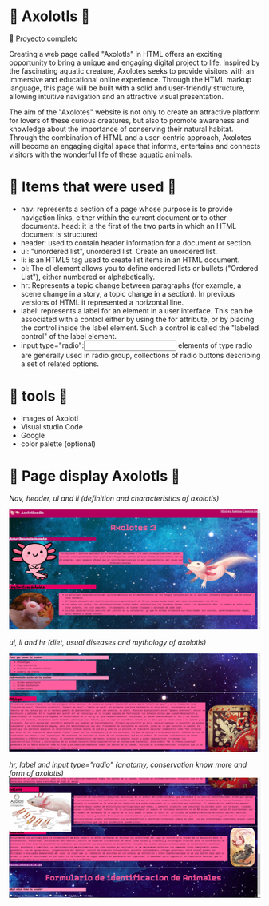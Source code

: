 # 📌 Axolotls 📌
🔗 [Proyecto completo](https://axoloteslindos.netlify.app/)

Creating a web page called "Axolotls" in HTML offers an exciting opportunity to bring a unique and engaging digital project to life. Inspired by the fascinating aquatic creature, Axolotes seeks to provide visitors with an immersive and educational online experience. Through the HTML markup language, this page will be built with a solid and user-friendly structure, allowing intuitive navigation and an attractive visual presentation.

The aim of the "Axolotes" website is not only to create an attractive platform for lovers of these curious creatures, but also to promote awareness and knowledge about the importance of conserving their natural habitat. Through the combination of HTML and a user-centric approach, Axolotes will become an engaging digital space that informs, entertains and connects visitors with the wonderful life of these aquatic animals.

# 🍒 Items that were used 🍒
* nav: represents a section of a page whose purpose is to provide navigation links, either within the current document or to other documents.
head: it is the first of the two parts in which an HTML document is structured
* header: used to contain header information for a document or section.
* ul: "unordered list", unordered list. Create an unordered list.
* li: is an HTML5 tag used to create list items in an HTML document.
* ol: The ol element allows you to define ordered lists or bullets ("Ordered List"), either numbered or alphabetically.
* hr: Represents a topic change between paragraphs (for example, a scene change in a story, a topic change in a section). In previous versions of HTML it represented a horizontal line.
* label: represents a label for an element in a user interface. This can be associated with a control either by using the for attribute, or by placing the control inside the label element. Such a control is called the "labeled control" of the label element.
* input type="radio":<input> elements of type radio are generally used in radio group, collections of radio buttons describing a set of related options.

# 🔧 tools 🔧 
* Images of Axolotl
* Visual studio Code
* Google
* color palette (optional)

# 🔰 Page display Axolotls 🔰
*Nav, header, ul and li (definition and characteristics of axolotls)*

![axolotl website](https://github.com/EsmeGonzalez1758/Axolotes/blob/f849cce9fb54930f1b3fc277bb04510d5e8d0fca/images/nav%20y%20header.PNG)

*ul, li and hr (diet, usual diseases and mythology of axolotls)*

![axolotl website](https://github.com/EsmeGonzalez1758/Axolotes/blob/f849cce9fb54930f1b3fc277bb04510d5e8d0fca/images/2captura.PNG)

*hr, label and input type="radio" (anatomy, conservation know more and form of axolotls)*
![axolotl website](https://github.com/EsmeGonzalez1758/Axolotes/blob/f849cce9fb54930f1b3fc277bb04510d5e8d0fca/images/3captura.PNG)


